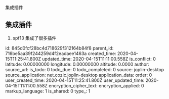 集成插件

## 集成插件
1. spf13 集成了很多插件

id: 845d0fcf28bc4d718629f312164b84f8
parent_id: 716be5aa39f244259d4f2eadaee1463a
created_time: 2020-04-15T11:25:41.800Z
updated_time: 2020-04-15T11:11:00.558Z
is_conflict: 0
latitude: 0.00000000
longitude: 0.00000000
altitude: 0.0000
author: 
source_url: 
is_todo: 0
todo_due: 0
todo_completed: 0
source: joplin-desktop
source_application: net.cozic.joplin-desktop
application_data: 
order: 0
user_created_time: 2020-04-15T11:25:41.800Z
user_updated_time: 2020-04-15T11:11:00.558Z
encryption_cipher_text: 
encryption_applied: 0
markup_language: 1
is_shared: 0
type_: 1